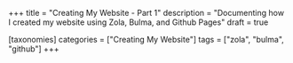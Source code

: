 +++
title = "Creating My Website - Part 1"
description = "Documenting how I created my website using Zola, Bulma, and Github Pages"
draft = true

[taxonomies]
categories = ["Creating My Website"]
tags = ["zola", "bulma", "github"]
+++